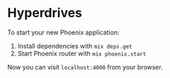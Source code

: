 # Hyperdrives

To start your new Phoenix application:

1. Install dependencies with `mix deps.get`
2. Start Phoenix router with `mix phoenix.start`

Now you can visit `localhost:4000` from your browser.
